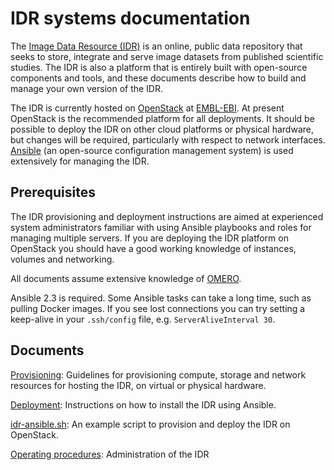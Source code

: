 # IDR systems documentation

The [Image Data Resource (IDR)](https://idr.openmicroscopy.org/) is an online, public data repository that seeks to store, integrate and serve image datasets from published scientific studies.
The IDR is also a platform that is entirely built with open-source components and tools, and these documents describe how to build and manage your own version of the IDR.

The IDR is currently hosted on [OpenStack](https://www.openstack.org/) at [EMBL-EBI](http://www.ebi.ac.uk/).
At present OpenStack is the recommended platform for all deployments.
It should be possible to deploy the IDR on other cloud platforms or physical hardware, but changes will be required, particularly with respect to network interfaces.
[Ansible](https://www.ansible.com/) (an open-source configuration management system) is used extensively for managing the IDR.


## Prerequisites

The IDR provisioning and deployment instructions are aimed at experienced system administrators familiar with using Ansible playbooks and roles for managing multiple servers.
If you are deploying the IDR platform on OpenStack you should have a good working knowledge of instances, volumes and networking.

All documents assume extensive knowledge of [OMERO](https://www.openmicroscopy.org/site/support/omero5/sysadmins/).

Ansible 2.3 is required.
Some Ansible tasks can take a long time, such as pulling Docker images.
If you see lost connections you can try setting a keep-alive in your `.ssh/config` file, e.g. `ServerAliveInterval 30`.


## Documents

[Provisioning](docs/provisioning.md): Guidelines for provisioning compute, storage and network resources for hosting the IDR, on virtual or physical hardware.

[Deployment](docs/deployment.md): Instructions on how to install the IDR using Ansible.

[idr-ansible.sh](docs/idr-ansible.sh): An example script to provision and deploy the IDR on OpenStack.

[Operating procedures](docs/operating-procedures.md): Administration of the IDR
